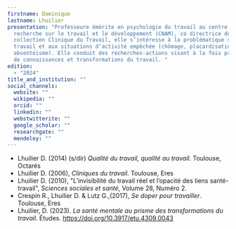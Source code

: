 ```yaml
---
firstname: Dominique
lastname: Lhuilier
presentation: "Professeure émérite en psychologie du travail au centre de
  recherche sur le travail et le développement (CNAM), co directrice de la
  collection Clinique du Travail, elle s’intéresse à la problématique santé et
  travail et aux situations d’activité empêchée (chômage, placardisation,
  absentéisme). Elle conduit des recherches-actions visant à la fois production
  de connaissances et transformations du travail. "
edition:
  - "2024"
title_and_institution: ""
social_channels:
  website: ""
  wikipedia: ""
  orcid: ""
  linkedin: ""
  webstwitterite: ""
  google_scholar: ""
  researchgate: ""
  mendeley: ""
---
```

* Lhuilier D. (2014) (s/dir) *Qualité du travail, qualité au travail*. Toulouse, Octarés
* Lhuilier D. (2006), *Cliniques du travail*. Toulouse, Eres
* Lhuilier D. (2010), "L’invisibilité du travail réel et l’opacité des liens santé-travail", *Sciences sociales et santé*, Volume 28, Numéro 2.
* Crespin R., Lhuilier D. & Lutz G.,(2017), *Se doper pour travailler*. Toulouse, Eres
* Lhuilier, D. (2023). *La santé mentale au prisme des transformations du travail*. Études. <https://doi.org/10.3917/etu.4309.0043>